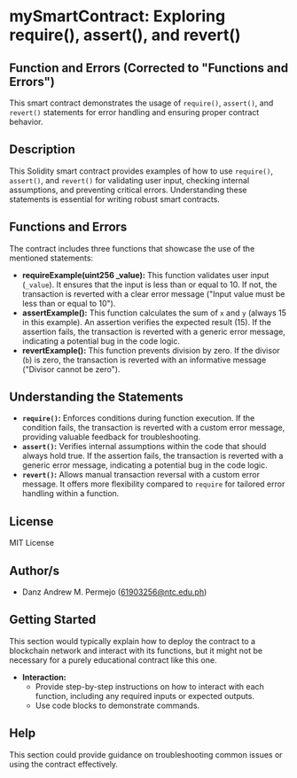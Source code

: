 # mySmartContract: Exploring require(), assert(), and revert()

## Function and Errors (Corrected to "Functions and Errors")

This smart contract demonstrates the usage of `require()`, `assert()`, and `revert()` statements for error handling and ensuring proper contract behavior.

## Description

This Solidity smart contract provides examples of how to use `require()`, `assert()`, and `revert()` for validating user input, checking internal assumptions, and preventing critical errors. Understanding these statements is essential for writing robust smart contracts.

## Functions and Errors

The contract includes three functions that showcase the use of the mentioned statements:

* **requireExample(uint256 _value):** This function validates user input (`_value`). It ensures that the input is less than or equal to 10. If not, the transaction is reverted with a clear error message ("Input value must be less than or equal to 10").
* **assertExample():** This function calculates the sum of `x` and `y` (always 15 in this example). An assertion verifies the expected result (15). If the assertion fails, the transaction is reverted with a generic error message, indicating a potential bug in the code logic.
* **revertExample():** This function prevents division by zero. If the divisor (`b`) is zero, the transaction is reverted with an informative message ("Divisor cannot be zero").

## Understanding the Statements

* **`require()`:** Enforces conditions during function execution. If the condition fails, the transaction is reverted with a custom error message, providing valuable feedback for troubleshooting.
* **`assert()`:** Verifies internal assumptions within the code that should always hold true. If the assertion fails, the transaction is reverted with a generic error message, indicating a potential bug in the code logic.
* **`revert()`:** Allows manual transaction reversal with a custom error message. It offers more flexibility compared to `require` for tailored error handling within a function.

## License

MIT License

## Author/s

* Danz Andrew M. Permejo (61903256@ntc.edu.ph)

## Getting Started 

This section would typically explain how to deploy the contract to a blockchain network and interact with its functions, but it might not be necessary for a purely educational contract like this one.  


* **Interaction:**
    * Provide step-by-step instructions on how to interact with each function, including any required inputs or expected outputs.
    * Use code blocks to demonstrate commands.

## Help 

This section could provide guidance on troubleshooting common issues or using the contract effectively. 

  
